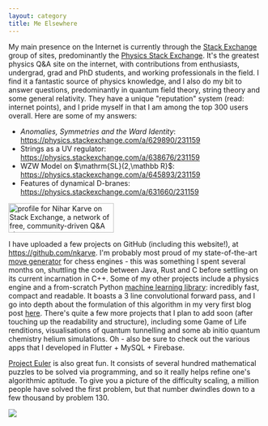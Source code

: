```yaml
---
layout: category
title: Me Elsewhere
---
```


My main presence on the Internet is currently through the [Stack Exchange](https://stackexchange.com/) group of sites, predominantly the [Physics Stack Exchange](https://physics.stackexchange.com/). It's the greatest physics Q&A site on the internet, with contributions from enthusiasts, undergrad, grad and PhD students, and working professionals in the field. I find it a fantastic source of physics knowledge, and I also do my bit to answer questions, predominantly in quantum field theory, string theory and some general relativity. They have a unique "reputation" system (read: internet points), and I pride myself in that I am among the top 300 users overall. Here are some of my answers:

- *Anomalies, Symmetries and the Ward Identity*: https://physics.stackexchange.com/a/629890/231159
- Strings as a UV regulator: https://physics.stackexchange.com/a/638676/231159
- WZW Model on $\mathrm{SL}(2,\mathbb R}$: https://physics.stackexchange.com/a/645893/231159
- Features of dynamical D-branes: https://physics.stackexchange.com/a/631660/231159

<a href="https://stackexchange.com/users/14629989"><img src="https://stackexchange.com/users/flair/14629989.png" width="208" height="58" alt="profile for Nihar Karve on Stack Exchange, a network of free, community-driven Q&amp;A sites" title="Profile for Nihar Karve on Stack Exchange, a network of free, community-driven Q&amp;A sites"></a>

I have uploaded a few projects on GitHub (including this website!), at https://github.com/nkarve. I'm probably most proud of my state-of-the-art [move generator](https://github.com/nkarve/surge) for chess engines - this was something I spent several months on, shuttling the code between Java, Rust and C before settling on its current incarnation in C++. Some of my other projects include a physics engine and a from-scratch Python [machine learning library](https://github.com/nkarve/twistml): incredibly fast, compact and readable. It boasts a 3 line convolutional forward pass, and I go into depth about the formulation of this algorithm in my very first blog post [here](https://nkarve.github.io/blog/2020/07/07/conv.html). There's quite a few more projects that I plan to add soon (after touching up the readability and structure), including some Game of Life renditions, visualisations of quantum tunnelling and some ab initio quantum chemistry helium simulations. Oh - also be sure to check out the various apps that I developed in Flutter + MySQL + Firebase.

[Project Euler](https://projecteuler.net/about) is also great fun. It consists of several hundred mathematical puzzles to be solved via programming, and so it really helps refine one's algorithmic aptitude. To give you a picture of the difficulty scaling, a million people have solved the first problem, but that number dwindles down to a few thousand by problem 130.

<a href="https://projecteuler.net/about"><img src="https://projecteuler.net/profile/NiharKarve.png"></a>
